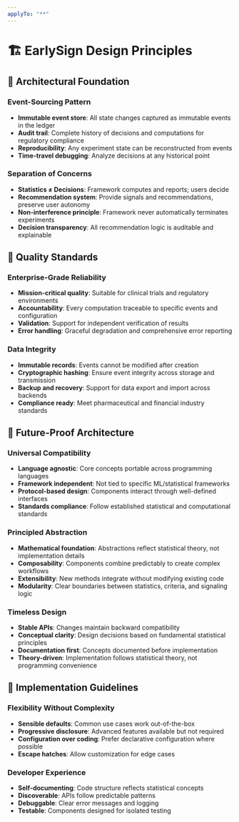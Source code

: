 ```yaml
---
applyTo: "**"
---
```


# 🏗️ EarlySign Design Principles

## 🔄 Architectural Foundation

### Event-Sourcing Pattern
- **Immutable event store**: All state changes captured as immutable events in the ledger
- **Audit trail**: Complete history of decisions and computations for regulatory compliance
- **Reproducibility**: Any experiment state can be reconstructed from events
- **Time-travel debugging**: Analyze decisions at any historical point

### Separation of Concerns
- **Statistics ≠ Decisions**: Framework computes and reports; users decide
- **Recommendation system**: Provide signals and recommendations, preserve user autonomy
- **Non-interference principle**: Framework never automatically terminates experiments
- **Decision transparency**: All recommendation logic is auditable and explainable

## 🎯 Quality Standards

### Enterprise-Grade Reliability
- **Mission-critical quality**: Suitable for clinical trials and regulatory environments
- **Accountability**: Every computation traceable to specific events and configuration
- **Validation**: Support for independent verification of results
- **Error handling**: Graceful degradation and comprehensive error reporting

### Data Integrity
- **Immutable records**: Events cannot be modified after creation
- **Cryptographic hashing**: Ensure event integrity across storage and transmission
- **Backup and recovery**: Support for data export and import across backends
- **Compliance ready**: Meet pharmaceutical and financial industry standards

## 🔮 Future-Proof Architecture

### Universal Compatibility
- **Language agnostic**: Core concepts portable across programming languages
- **Framework independent**: Not tied to specific ML/statistical frameworks
- **Protocol-based design**: Components interact through well-defined interfaces
- **Standards compliance**: Follow established statistical and computational standards

### Principled Abstraction
- **Mathematical foundation**: Abstractions reflect statistical theory, not implementation details
- **Composability**: Components combine predictably to create complex workflows
- **Extensibility**: New methods integrate without modifying existing code
- **Modularity**: Clear boundaries between statistics, criteria, and signaling logic

### Timeless Design
- **Stable APIs**: Changes maintain backward compatibility
- **Conceptual clarity**: Design decisions based on fundamental statistical principles
- **Documentation first**: Concepts documented before implementation
- **Theory-driven**: Implementation follows statistical theory, not programming convenience

## 🔧 Implementation Guidelines

### Flexibility Without Complexity
- **Sensible defaults**: Common use cases work out-of-the-box
- **Progressive disclosure**: Advanced features available but not required
- **Configuration over coding**: Prefer declarative configuration where possible
- **Escape hatches**: Allow customization for edge cases

### Developer Experience
- **Self-documenting**: Code structure reflects statistical concepts
- **Discoverable**: APIs follow predictable patterns
- **Debuggable**: Clear error messages and logging
- **Testable**: Components designed for isolated testing
